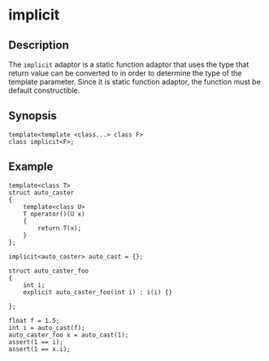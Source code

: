 implicit
========

Description
-----------

The `implicit` adaptor is a static function adaptor that uses the type that
return value can be converted to in order to determine the type of the
template parameter. Since it is static function adaptor, the function must be
default constructible.

Synopsis
--------

    template<template <class...> class F>
    class implicit<F>;

Example
-------

    template<class T>
    struct auto_caster
    {
        template<class U>
        T operator()(U x)
        {
            return T(x);
        }
    };

    implicit<auto_caster> auto_cast = {};

    struct auto_caster_foo
    {
        int i;
        explicit auto_caster_foo(int i) : i(i) {}

    };

    float f = 1.5;
    int i = auto_cast(f);
    auto_caster_foo x = auto_cast(1);
    assert(1 == i);
    assert(1 == x.i);

